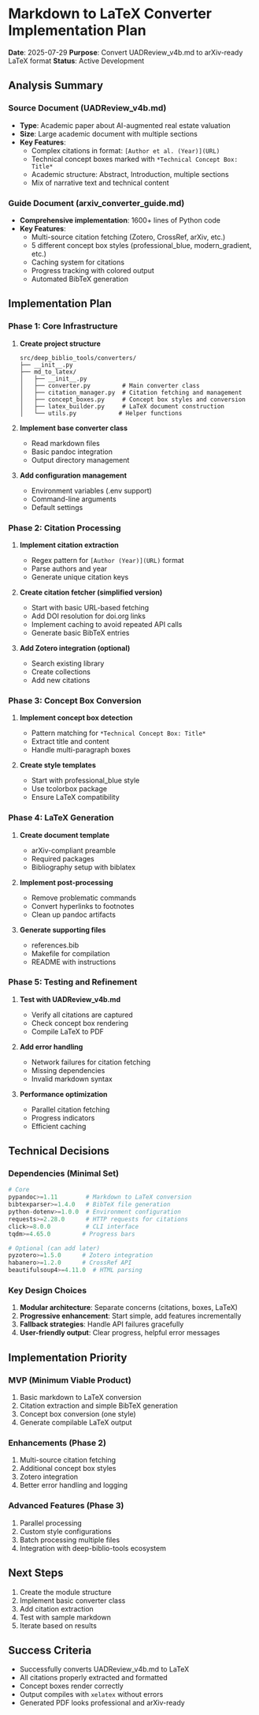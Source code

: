 # Markdown to LaTeX Converter Implementation Plan

**Date**: 2025-07-29
**Purpose**: Convert UADReview_v4b.md to arXiv-ready LaTeX format
**Status**: Active Development

## Analysis Summary

### Source Document (UADReview_v4b.md)
- **Type**: Academic paper about AI-augmented real estate valuation
- **Size**: Large academic document with multiple sections
- **Key Features**:
  - Complex citations in format: `[Author et al. (Year)](URL)`
  - Technical concept boxes marked with `*Technical Concept Box: Title*`
  - Academic structure: Abstract, Introduction, multiple sections
  - Mix of narrative text and technical content

### Guide Document (arxiv_converter_guide.md)
- **Comprehensive implementation**: 1600+ lines of Python code
- **Key Features**:
  - Multi-source citation fetching (Zotero, CrossRef, arXiv, etc.)
  - 5 different concept box styles (professional_blue, modern_gradient, etc.)
  - Caching system for citations
  - Progress tracking with colored output
  - Automated BibTeX generation

## Implementation Plan

### Phase 1: Core Infrastructure
1. **Create project structure**
   ```
   src/deep_biblio_tools/converters/
   ├── __init__.py
   ├── md_to_latex/
   │   ├── __init__.py
   │   ├── converter.py         # Main converter class
   │   ├── citation_manager.py  # Citation fetching and management
   │   ├── concept_boxes.py     # Concept box styles and conversion
   │   ├── latex_builder.py     # LaTeX document construction
   │   └── utils.py            # Helper functions
   ```

2. **Implement base converter class**
   - Read markdown files
   - Basic pandoc integration
   - Output directory management

3. **Add configuration management**
   - Environment variables (.env support)
   - Command-line arguments
   - Default settings

### Phase 2: Citation Processing
1. **Implement citation extraction**
   - Regex pattern for `[Author (Year)](URL)` format
   - Parse authors and year
   - Generate unique citation keys

2. **Create citation fetcher (simplified version)**
   - Start with basic URL-based fetching
   - Add DOI resolution for doi.org links
   - Implement caching to avoid repeated API calls
   - Generate basic BibTeX entries

3. **Add Zotero integration (optional)**
   - Search existing library
   - Create collections
   - Add new citations

### Phase 3: Concept Box Conversion
1. **Implement concept box detection**
   - Pattern matching for `*Technical Concept Box: Title*`
   - Extract title and content
   - Handle multi-paragraph boxes

2. **Create style templates**
   - Start with professional_blue style
   - Use tcolorbox package
   - Ensure LaTeX compatibility

### Phase 4: LaTeX Generation
1. **Create document template**
   - arXiv-compliant preamble
   - Required packages
   - Bibliography setup with biblatex

2. **Implement post-processing**
   - Remove problematic commands
   - Convert hyperlinks to footnotes
   - Clean up pandoc artifacts

3. **Generate supporting files**
   - references.bib
   - Makefile for compilation
   - README with instructions

### Phase 5: Testing and Refinement
1. **Test with UADReview_v4b.md**
   - Verify all citations are captured
   - Check concept box rendering
   - Compile LaTeX to PDF

2. **Add error handling**
   - Network failures for citation fetching
   - Missing dependencies
   - Invalid markdown syntax

3. **Performance optimization**
   - Parallel citation fetching
   - Progress indicators
   - Efficient caching

## Technical Decisions

### Dependencies (Minimal Set)
```python
# Core
pypandoc>=1.11        # Markdown to LaTeX conversion
bibtexparser>=1.4.0   # BibTeX file generation
python-dotenv>=1.0.0  # Environment configuration
requests>=2.28.0      # HTTP requests for citations
click>=8.0.0          # CLI interface
tqdm>=4.65.0         # Progress bars

# Optional (can add later)
pyzotero>=1.5.0      # Zotero integration
habanero>=1.2.0      # CrossRef API
beautifulsoup4>=4.11.0  # HTML parsing
```

### Key Design Choices
1. **Modular architecture**: Separate concerns (citations, boxes, LaTeX)
2. **Progressive enhancement**: Start simple, add features incrementally
3. **Fallback strategies**: Handle API failures gracefully
4. **User-friendly output**: Clear progress, helpful error messages

## Implementation Priority

### MVP (Minimum Viable Product)
1. Basic markdown to LaTeX conversion
2. Citation extraction and simple BibTeX generation
3. Concept box conversion (one style)
4. Generate compilable LaTeX output

### Enhancements (Phase 2)
1. Multi-source citation fetching
2. Additional concept box styles
3. Zotero integration
4. Better error handling and logging

### Advanced Features (Phase 3)
1. Parallel processing
2. Custom style configurations
3. Batch processing multiple files
4. Integration with deep-biblio-tools ecosystem

## Next Steps
1. Create the module structure
2. Implement basic converter class
3. Add citation extraction
4. Test with sample markdown
5. Iterate based on results

## Success Criteria
- Successfully converts UADReview_v4b.md to LaTeX
- All citations properly extracted and formatted
- Concept boxes render correctly
- Output compiles with `xelatex` without errors
- Generated PDF looks professional and arXiv-ready
